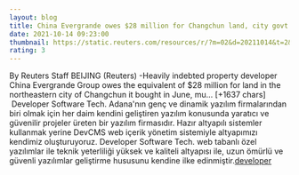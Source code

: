 ```yaml
--- 
layout: blog
title: China Evergrande owes $28 million for Changchun land, city govt says - Reuters
date: 2021-10-14 09:23:00
thumbnail: https://static.reuters.com/resources/r/?m=02&d=20211014&t=2&i=1577813203&r=LYNXMPEH9D0HM&w=800
rating: 3
---
```

By Reuters Staff
BEIJING (Reuters) -Heavily indebted property developer China Evergrande Group owes the equivalent of $28 million for land in the northeastern city of Changchun it bought in June, mu… [+1637 chars]</br>&nbsp;Developer Software Tech. Adana'nın genç ve dinamik yazılım firmalarından biri olmak için her daim kendini geliştiren yazılım konusunda yaratıcı ve güvenilir projeler üreten bir yazılım firmasıdır. Hazır altyapılı sistemler kullanmak yerine DevCMS web içerik yönetim sistemiyle altyapımızı kendimiz oluşturuyoruz. Developer Software Tech. web tabanlı özel yazılımlar ile teknik yeterliliği yüksek ve kaliteli altyapısı ile, uzun ömürlü ve güvenli yazılımlar geliştirme hususunu kendine ilke edinmiştir.<a href="https://www.developerbilisim.com/">developer</a>